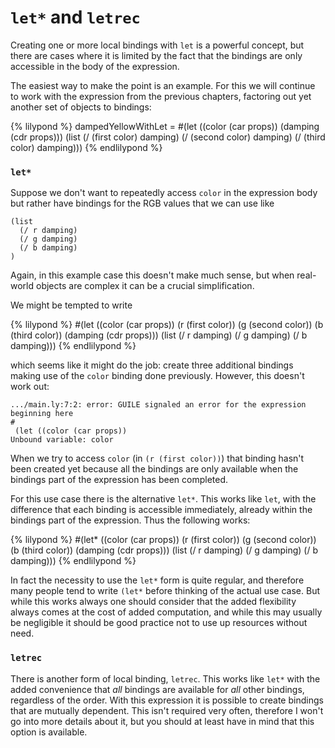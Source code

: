 # `let*` and `letrec`

Creating one or more local bindings with `let` is a powerful concept, but there
are cases where it is limited by the fact that the bindings are only accessible
in the body of the expression.

The easiest way to make the point is an example. For this we will continue to
work with the expression from the previous chapters, factoring out yet another
set of objects to bindings:

{% lilypond %}
dampedYellowWithLet =
#(let ((color (car props))
       (damping (cdr props)))
   (list
    (/ (first color) damping)
    (/ (second color) damping)
    (/ (third color) damping)))
{% endlilypond %}


### `let*`

Suppose we don't want to repeatedly access `color` in the expression body but
rather have bindings for the RGB values that we can use like

```
(list
  (/ r damping)
  (/ g damping)
  (/ b damping)
)
```

Again, in this example case this doesn't make much sense, but when real-world
objects are complex it can be a crucial simplification.

We might be tempted to write

{% lilypond %}
#(let ((color (car props))
       (r (first color))
       (g (second color))
       (b (third color))
       (damping (cdr props)))
   (list
    (/ r damping)
    (/ g damping)
    (/ b damping)))
{% endlilypond %}

which seems like it might do the job: create three additional bindings making
use of the `color` binding done previously. However, this doesn't work out:

```
.../main.ly:7:2: error: GUILE signaled an error for the expression beginning here
#
 (let ((color (car props))
Unbound variable: color
```

When we try to access `color` (in `(r (first color))`) that binding hasn't been
created yet because all the bindings are only available when the bindings part
of the expression has been completed.

For this use case there is the alternative `let*`. This works like `let`, with
the difference that each binding is accessible immediately, already within the
bindings part of the expression. Thus the following works:

{% lilypond %}
#(let* ((color (car props))
        (r (first color))
        (g (second color))
        (b (third color))
        (damping (cdr props)))
    (list
     (/ r damping)
     (/ g damping)
     (/ b damping)))
{% endlilypond %}

In fact the necessity to use the `let*` form is quite regular, and therefore
many people tend to write `(let*` before thinking of the actual use case.  But
while this works always one should consider that the added flexibility always
comes at the cost of added computation, and while this may usually be
negligible it should be good practice not to use up resources without need.

### `letrec`

There is another form of local binding, `letrec`.  This works like `let*` with
the added convenience that *all* bindings are available for *all* other
bindings, regardless of the order.  With this expression it is possible to
create bindings that are mutually dependent.  This isn't required very often,
therefore I won't go into more details about it, but you should at least have in
mind that this option is available.
